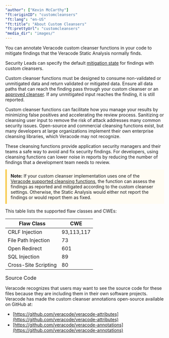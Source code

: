 ```yaml
---
"author": ["Kevin McCarthy"]
"ft:originID": "customcleansers"
"ft:lang": "en-US"
"ft:title": "About Custom Cleansers"
"ft:prettyUrl": "customcleansers"
"media_dir": "images/"
---
```

You can annotate Veracode custom cleanser functions in your code to mitigate findings that the Veracode Static Analysis normally finds.

Security Leads can specify the default [mitigation state](https://docs.veracode.com/r/c_cleanser_admin) for findings with custom cleansers.

Custom cleanser functions must be designed to consume non-validated or unmitigated data and return validated or mitigated data. Ensure all data paths that can reach the finding pass through your custom cleanser or an [approved cleanser](https://docs.veracode.com/r/review_cleansers). If any unmitigated input reaches the finding, it is still reported.

Custom cleanser functions can facilitate how you manage your results by minimizing false positives and accelerating the review process. Sanitizing or cleansing user input to remove the risk of attack addresses many common security issues. Open-source and commercial cleansing functions exist, but many developers at large organizations implement their own enterprise cleansing libraries, which Veracode may not recognize.

These cleansing functions provide application security managers and their teams a safe way to avoid and fix security findings. For developers, using cleansing functions can lower noise in reports by reducing the number of findings that a development team needs to review.

<p style="background-color:#FFFCF3; padding: 12px; border-left: 5px solid #F7CD55;">
<b>Note:</b> If your custom cleanser implementation uses one of the <a href="https://docs.veracode.com/r/review_cleansers">Veracode supported cleansing functions</a>, the function can assess the findings as reported and mitigated according to the custom cleanser settings. Otherwise, the Static Analysis would either not report the findings or would report them as fixed.
</p>

This table lists the supported flaw classes and CWEs:

| Flaw Class           | CWE        |
|----------------------|------------|
| CRLF Injection       | 93,113,117 |
| File Path Injection  | 73         |
| Open Redirect        | 601        |
| SQL Injection        | 89         |
| Cross-Site Scripting | 80         |

<p><span style="font-size: medium;">Source Code</span></p>

Veracode recognizes that users may want to see the source code for these files because they are including them in their own software projects. Veracode has made the custom cleanser annotations open-source available on GitHub at:

-   [https://github.com/veracode/veracode-attributes](https://github.com/veracode/veracode-attributes)
-   [https://github.com/veracode/veracode-annotations](https://github.com/veracode/veracode-annotations)
